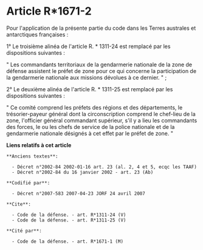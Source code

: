 # Article R*1671-2

Pour l'application de la présente partie du code dans les Terres australes et antarctiques françaises : 

1° Le troisième alinéa de l'article R. * 1311-24 est remplacé par les dispositions suivantes : 

" Les commandants territoriaux de la gendarmerie nationale de la zone de défense assistent le préfet de zone pour ce qui
concerne la participation de la gendarmerie nationale aux missions dévolues à ce dernier. " ; 

2° Le deuxième alinéa de l'article R. * 1311-25 est remplacé par les dispositions suivantes : 

" Ce comité comprend les préfets des régions et des départements, le trésorier-payeur général dont la circonscription
comprend le chef-lieu de la zone, l'officier général commandant supérieur, s'il y a lieu les commandants des forces, le ou
les chefs de service de la police nationale et de la gendarmerie nationale désignés à cet effet par le préfet de zone. "

**Liens relatifs à cet article**

	**Anciens textes**:

	  - Décret n°2002-84 2002-01-16 art. 23 (al. 2, 4 et 5, ecqc les TAAF)
	  - Décret n°2002-84 du 16 janvier 2002 - art. 23 (Ab)

	**Codifié par**:

	  - Décret n°2007-583 2007-04-23 JORF 24 avril 2007

	**Cite**:

	  - Code de la défense. - art. R*1311-24 (V)
	  - Code de la défense. - art. R*1311-25 (V)

	**Cité par**:

	  - Code de la défense. - art. R*1671-1 (M)

